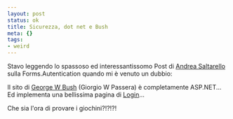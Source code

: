 ```yaml
--- 
layout: post
status: ok
title: Sicurezza, dot net e Bush
meta: {}
tags: 
- weird
---
```

Stavo leggendo lo spassoso ed interessantissomo Post di <a href="http://blogs.ugidotnet.org/pape/archive/2004/10/01/3536.aspx">Andrea Saltarello</a> sulla Forms.Autentication quando mi è venuto un dubbio:  
  
Il sito di <a href="https://www.georgewbush.com/">George W Bush</a> (Giorgio W Passera) è completamente ASP.NET... Ed implementa una bellissima pagina di <a href="https://www.georgewbush.com/Secure/Profile/Login.aspx">Login</a>...  
  
Che sia l'ora di provare i giochini?!?!?!